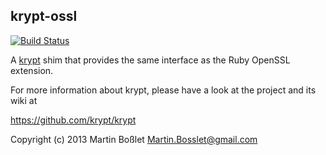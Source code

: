 krypt-ossl
-----------------

[![Build Status](https://secure.travis-ci.org/krypt/krypt-ossl.png)](http://travis-ci.org/krypt/krypt-ossl)

A [krypt](https://github.com/krypt/krypt) shim that provides the same
interface as the Ruby OpenSSL extension.

For more information about krypt, please have a look at the project and its
wiki at

https://github.com/krypt/krypt

Copyright (c) 2013
Martin Boßlet <Martin.Bosslet@gmail.com>
